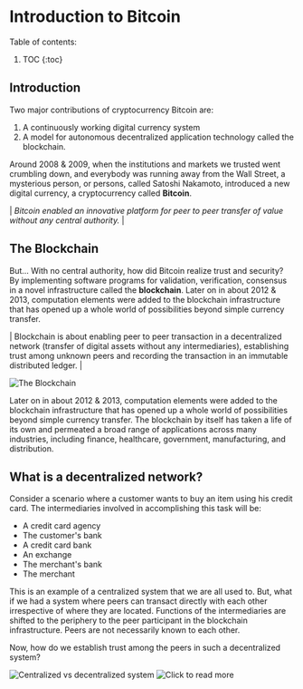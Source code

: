 # Introduction to Bitcoin
Table of contents:

1. TOC
{:toc}

## Introduction

Two major contributions of cryptocurrency Bitcoin are:
  1. A continuously working digital currency system
  2. A model for autonomous decentralized application technology called the blockchain.

Around 2008 & 2009, when the institutions and markets we trusted went crumbling down, and everybody was running away from the Wall Street, a mysterious person, or persons, called Satoshi Nakamoto, introduced a new digital currency, a cryptocurrency called **Bitcoin**. 

| *Bitcoin enabled an innovative platform for peer to peer transfer of value without any central authority.* |

## The Blockchain

But... With no central authority, how did Bitcoin realize trust and security? By implementing software programs for validation, verification, consensus in a novel infrastructure called the **blockchain**. 
Later on in about 2012 & 2013, computation elements were added to the blockchain infrastructure that has opened up a whole world of possibilities beyond simple currency transfer.

| Blockchain is about enabling peer to peer transaction in a decentralized network (transfer of digital assets without any intermediaries), establishing trust among unknown peers and recording the transaction in an immutable distributed ledger. |

![](/My-Blockchain-Book/images/Intro-Blockchain.jpg "The Blockchain")

Later on in about 2012 & 2013, computation elements were added to the blockchain infrastructure that has opened up a whole world of possibilities beyond simple currency transfer. The blockchain by itself has taken a life of its own and permeated a broad range of applications across many industries, including finance, healthcare, government, manufacturing, and distribution. 


## What is a decentralized network?

Consider a scenario where a customer wants to buy an item using his credit card. The intermediaries involved in accomplishing this task will be: 
- A credit card agency
- The customer's bank
- A credit card bank
- An exchange
- The merchant's bank
- The merchant

This is an example of a centralized system that we are all used to. But, what if we had a system where peers can transact directly with each other irrespective of where they are located. Functions of the intermediaries are shifted to the periphery to the peer participant in the blockchain infrastructure. Peers are not necessarily known to each other. 

Now, how do we establish trust among the peers in such a decentralized system?

![](/My-Blockchain-Book/images/Centralized-Decentralized.png "Centralized vs decentralized system")
![Click to read more](https://medium.com/hackernoon/centralization-vs-decentralization-the-best-and-worst-of-both-worlds-7bfdd628ad09)
